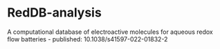 # RedDB-analysis
A computational database of electroactive molecules for aqueous redox flow batteries - published: 10.1038/s41597-022-01832-2
